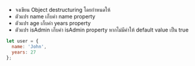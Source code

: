 - จงเขียน Object destructuring โดยกำหนดให้
- ตัวแปร name เก็บค่า name property
- ตัวแปร age เก็บค่า years property
- ตัวแปร isAdmin เก็บค่า isAdmin property หากไม่มีค่าให้ default value เป็น true


```js
let user = {
  name: 'John',
  years: 27
};

```